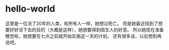 # hello-world

这里是一位活了20年的人类，和所有人一样，她想过死亡。
但是她最近找到了想要好好活下去的目的（大概是这样），她想要得到陌生人的好意。
所以她现在准备睡觉啦，她想要在七点之前就开始实施这一天的计划。
还有很多话，以后想到再说吧。
